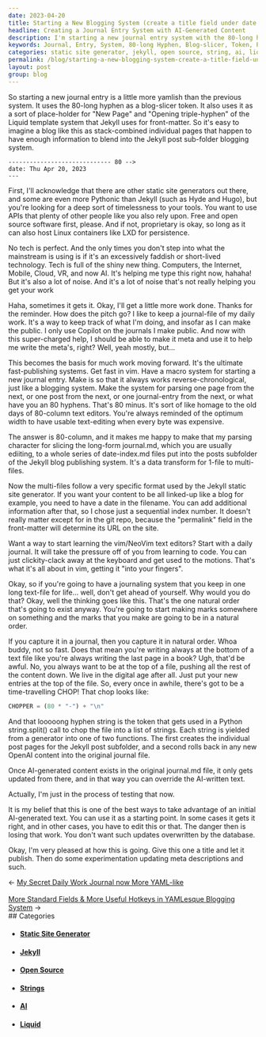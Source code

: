 ```yaml
---
date: 2023-04-20
title: Starting a New Blogging System (create a title field under date to release)
headline: Creating a Journal Entry System with AI-Generated Content
description: I'm starting a new journal entry system with the 80-long hyphen as a blog-slicer token and place-holder for the Liquid template system. I'm using Jekyll, an open source static site generator, and a macro system to ensure reverse-chronological entries.
keywords: Journal, Entry, System, 80-long Hyphen, Blog-slicer, Token, Place-holder, Liquid, Template, Jekyll, Open Source, Static Site Generator, Macro System, Reverse-chronological, AI-generated, Content, Chopper, Strings, Date-index, Function, Update, AI
categories: static site generator, jekyll, open source, string, ai, liquid
permalink: /blog/starting-a-new-blogging-system-create-a-title-field-under-date-to-release/
layout: post
group: blog
---
```



So starting a new journal entry is a little more yamlish than the previous
system. It uses the 80-long hyphen as a blog-slicer token. It also uses it as a
sort of place-holder for "New Page" and "Opening triple-hyphen" of the Liquid
template system that Jekyll uses for front-matter. So it's easy to imagine a
blog like this as stack-combined individual pages that happen to have enough
information to blend into the Jekyll post sub-folder blogging system.

    ----------------------------- 80 -->
    date: Thu Apr 20, 2023
    ---

First, I'll acknowledge that there are other static site generators out there,
and some are even more Pythonic than Jekyll (such as Hyde and Hugo), but you're
looking for a deep sort of timelessness to your tools. You want to use APIs
that plenty of other people like you also rely upon. Free and open source
software first, please. And if not, proprietary is okay, so long as it can also
host Linux containers like LXD for persistence.

No tech is perfect. And the only times you don't step into what the mainstream
is using is if it's an excessively faddish or short-lived technology. Tech is
full of the shiny new thing. Computers, the Internet, Mobile, Cloud, VR, and
now AI. It's helping me type this right now, hahaha! But it's also a lot of
noise. And it's a lot of noise that's not really helping you get your work

Haha, sometimes it gets it. Okay, I'll get a little more work done. Thanks for
the reminder. How does the pitch go? I like to keep a journal-file of my daily
work. It's a way to keep track of what I'm doing, and insofar as I can make the
public. I only use Copilot on the journals I make public. And now with this
super-charged help, I should be able to make it meta and use it to help me
write the meta's, right? Well, yeah mostly, but...

This becomes the basis for much work moving forward. It's the ultimate
fast-publishing systems. Get fast in vim. Have a macro system for starting a
new journal entry. Make is so that it always works reverse-chronological, just
like a blogging system. Make the system for parsing one page from the next, or
one post from the next, or one journal-entry from the next, or what have you
an 80 hyphens. That's 80 minus. It's sort of like homage to the old days of
80-column text editors. You're always reminded of the optimum width to have
usable text-editing when every byte was expensive.

The answer is 80-column, and it makes me happy to make that my parsing
character for slicing the long-form journal.md, which you are usually ediiting,
to a whole series of date-index.md files put into the posts subfolder of the
Jekyll blog publishing system. It's a data transform for 1-file to multi-files.

Now the multi-files follow a very specific format used by the Jekyll static
site generator. If you want your content to be all linked-up like a blog for
example, you need to have a date in the filename. You can add additional
information after that, so I chose just a sequential index number. It doesn't
really matter except for in the git repo, because the "permalink" field in the
front-matter will determine its URL on the site.

Want a way to start learning the vim/NeoVim text editors? Start with a daily
journal. It will take the pressure off of you from learning to code. You can
just clickity-clack away at the keyboard and get used to the motions. That's
what it's all about in vim, getting it "into your fingers".

Okay, so if you're going to have a journaling system that you keep in one long
text-file for life... well, don't get ahead of yourself. Why would you do that?
Okay, well the thinking goes like this. That's the one natural order that's
going to exist anyway. You're going to start making marks somewhere on
something and the marks that you make are going to be in a natural order.

If you capture it in a journal, then you capture it in natural order. Whoa
buddy, not so fast. Does that mean you're writing always at the bottom of a
text file like you're always writing the last page in a book? Ugh, that'd be
awful. No, you always want to be at the top of a file, pushing all the rest of
the content down. We live in the digital age after all. Just put your new
entries at the top of the file. So, every once in awhile, there's got to be a
time-travelling CHOP! That chop looks like:

```python
CHOPPER = (80 * "-") + "\n"
```

And that looooong hyphen string is the token that gets used in a Python
string.split() call to chop the file into a list of strings. Each string is
yielded from a generator into one of two functions. The first creates the
individual post pages for the Jekyll post subfolder, and a second rolls back in
any new OpenAI content into the original journal file.

Once AI-generated content exists in the original journal.md file, it only gets
updated from there, and in that way you can override the AI-written text.

Actually, I'm just in the process of testing that now.

It is my belief that this is one of the best ways to take advantage of an
initial AI-generated text. You can use it as a starting point. In some cases it
gets it right, and in other cases, you have to edit this or that. The danger
then is losing that work. You don't want such updates overwritten by the
database.

Okay, I'm very pleased at how this is going. Give this one a title and let it
publish. Then do some experimentation updating meta descriptions and such.


<div class="arrow-links"><div class="post-nav-prev"><span class="arrow">&larr;&nbsp;</span><a href="/blog/my-secret-daily-work-journal-now-more-yaml-like/">My Secret Daily Work Journal now More YAML-like</a></div> &nbsp; <div class="post-nav-next"><a href="/blog/more-standard-fields-more-useful-hotkeys-in-yamlesque-blogging-system/">More Standard Fields & More Useful Hotkeys in YAMLesque Blogging System</a><span class="arrow">&nbsp;&rarr;</span></div></div>
## Categories

<ul>
<li><h4><a href='/static-site-generator/'>Static Site Generator</a></h4></li>
<li><h4><a href='/jekyll/'>Jekyll</a></h4></li>
<li><h4><a href='/open-source/'>Open Source</a></h4></li>
<li><h4><a href='/string/'>Strings</a></h4></li>
<li><h4><a href='/ai/'>AI</a></h4></li>
<li><h4><a href='/liquid/'>Liquid</a></h4></li></ul>